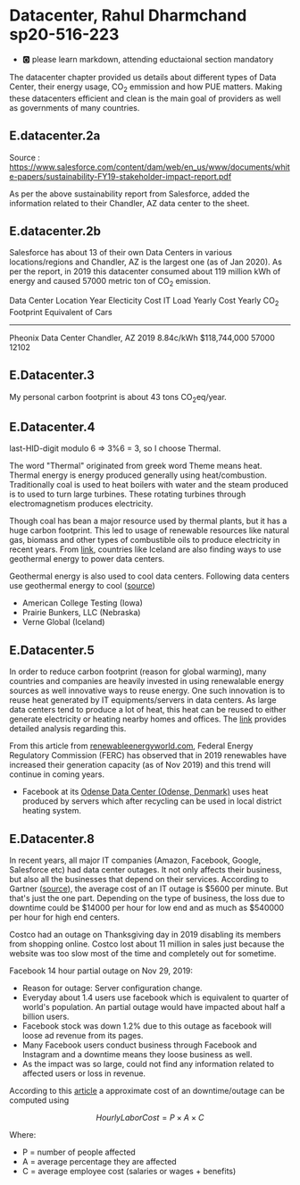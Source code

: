 # Datacenter, Rahul Dharmchand sp20-516-223

* :o2: please learn markdown, attending eductaional section mandatory

The datacenter chapter provided us details about different types of Data Center, their energy usage, CO<sub>2</sub> emmission and how PUE matters. Making these datacenters efficient and clean is the main goal of providers as well as governments of many countries.

## E.datacenter.2a

Source : https://www.salesforce.com/content/dam/web/en_us/www/documents/white-papers/sustainability-FY19-stakeholder-impact-report.pdf

As per the above sustainability report from Salesforce, added the information related to their Chandler, AZ data center to the sheet.

## E.datacenter.2b
Salesforce has about 13 of their own Data Centers in various locations/regions and Chandler, AZ is the largest one (as of Jan 2020). As per the report, in 2019 this datacenter consumed about 119 million kWh of energy and caused 57000 metric ton of CO<sub>2</sub> emission.

Data Center             Location        Year    Electicity Cost     IT Load     Yearly Cost     Yearly CO<sub>2</sub> Footprint     Equivalent of Cars                
-----------             ------------    ----    ---------------     -------     -----------     --------------------------------    -------------------       
Pheonix Data Center     Chandler, AZ    2019    8.84c/kWh                       $118,744,000                                57000                  12102

## E.Datacenter.3

My personal carbon footprint is about 43 tons CO<sub>2</sub>eq/year.

## E.Datacenter.4

last-HID-digit modulo 6 => 3%6 = 3, so I choose Thermal.

The word "Thermal" originated from greek word Theme means heat. Thermal energy is energy produced generally using heat/combustion. Traditionally coal is used to heat boilers with water and the steam produced is to used to turn large turbines. These rotating turbines through electromagnetism produces electricity. 

Though coal has bean a major resource used by thermal plants, but it has a huge carbon footprint. This led to usage of renewable resources like natural gas, biomass and other types of combustible oils to produce electricity in recent years. From [link](https://spectrum.ieee.org/energywise/telecom/internet/iceland-data-center-paradise), countries like Iceland are also finding ways to use geothermal energy to power data centers. 

Geothermal energy is also used to cool data centers. Following data centers use geothermal energy to cool ([source](https://www.datacenterknowledge.com/geothermal-data-centers))
* American College Testing (Iowa)
* Prairie Bunkers, LLC (Nebraska)
* Verne Global (Iceland)

## E.Datacenter.5

In order to reduce carbon footprint (reason for global warming), many countries and companies are heavily invested in using renewalable energy sources as well innovative ways to reuse energy. One such innovation is to reuse heat generated by IT equipments/servers in data centers. As large data centers tend to produce a lot of heat, this heat can be reused to either generate electricity or heating nearby homes and offices. The [link](https://www.sciencedirect.com/science/article/pii/S2210670718314318) provides detailed analysis regarding this.

From this article from [renewableenergyworld.com](https://www.renewableenergyworld.com/2020/01/16/new-ferc-report-shows-renewables-were-leading-source-of-new-capacity-in-2019/?topic=263626), Federal Energy Regulatory Commission (FERC) has observed that in 2019 renewables have increased their generation capacity (as of Nov 2019) and this trend will continue in coming years. 

* Facebook at its [Odense Data Center (Odense, Denmark)](https://sustainability.fb.com/wp-content/uploads/2019/06/Waste_Heat_Recovery_Final_Jun2019.pdf) uses heat produced by servers which after recycling can be used in local district heating system. 

## E.Datacenter.8

In recent years, all major IT companies (Amazon, Facebook, Google, Salesforce etc) had data center outages. It not only affects their business, but also all the businesses that depend on their services. 
According to Gartner ([source](https://data-economy.com/outages-downtime-system-failures-2019s-it-meltdowns/)), the average cost of an IT outage is $5600 per minute. But that's just the one part. Depending on the type of business, the loss due to downtime could be $14000 per hour for low end and as much as $540000 per hour for high end centers.

Costco had an outage on Thanksgiving day in 2019 disabling its members from shopping online. Costco lost about 11 million in sales just because the website was too slow most of the time and completely out for sometime. 

Facebook 14 hour partial outage on Nov 29, 2019:
* Reason for outage: Server configuration change.
* Everyday about 1.4 users use facebook which is equivalent to quarter of world's population. An partial outage would have impacted about half a billion users. 
* Facebook stock was down 1.2% due to this outage as facebook will loose ad revenue from its pages.
* Many Facebook users conduct business through Facebook and Instagram and a downtime means they loose business as well. 
* As the impact was so large, could not find any information related to affected users or loss in revenue. 

According to this [article](https://www.information-management.com/news/how-much-does-downtime-really-cost) a approximate cost of an downtime/outage can be computed using 

$$ Hourly Labor Cost = P \times A \times C $$

Where: 

* P = number of people affected 
* A = average percentage they are affected 
* C = average employee cost (salaries or wages + benefits)   


